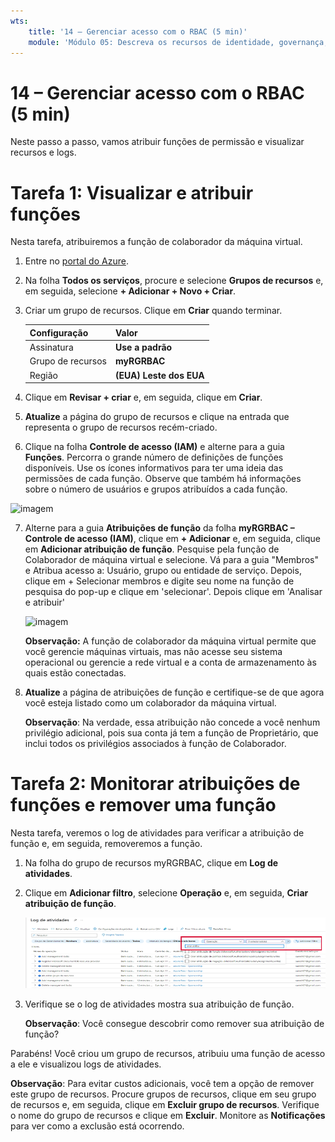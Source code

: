```yaml
---
wts:
    title: '14 – Gerenciar acesso com o RBAC (5 min)'
    module: 'Módulo 05: Descreva os recursos de identidade, governança, privacidade e conformidade'
---
```

# 14 – Gerenciar acesso com o RBAC (5 min)

Neste passo a passo, vamos atribuir funções de permissão e visualizar recursos e logs.

# Tarefa 1: Visualizar e atribuir funções

Nesta tarefa, atribuiremos a função de colaborador da máquina virtual. 

1. Entre no [portal do Azure](https://portal.azure.com).

2. Na folha **Todos os serviços**, procure e selecione **Grupos de recursos** e, em seguida, selecione **+ Adicionar + Novo + Criar**.

3. Criar um grupo de recursos. Clique em **Criar** quando terminar. 

    | Configuração | Valor |
    | -- | -- |
    | Assinatura | **Use a padrão** |
    | Grupo de recursos | **myRGRBAC** |
    | Região | **(EUA) Leste dos EUA** |
   

4. Clique em **Revisar + criar** e, em seguida, clique em **Criar**.

5. **Atualize** a página do grupo de recursos e clique na entrada que representa o grupo de recursos recém-criado.

6. Clique na folha **Controle de acesso (IAM)** e alterne para a guia **Funções**. Percorra o grande número de definições de funções disponíveis. Use os ícones informativos para ter uma ideia das permissões de cada função. Observe que também há informações sobre o número de usuários e grupos atribuídos a cada função.

![imagem](https://user-images.githubusercontent.com/89808319/144266949-f19d91ab-31d6-4c8b-af36-c00035925cf0.png)

7. Alterne para a guia **Atribuições de função** da folha **myRGRBAC – Controle de acesso (IAM)**, clique em **+ Adicionar** e, em seguida, clique em **Adicionar atribuição de função**. Pesquise pela função de Colaborador de máquina virtual e selecione. Vá para a guia "Membros" e Atribua acesso a: Usuário, grupo ou entidade de serviço. Depois, clique em + Selecionar membros e digite seu nome na função de pesquisa do pop-up e clique em 'selecionar'. Depois clique em 'Analisar e atribuir'

    
    ![imagem](https://user-images.githubusercontent.com/89808319/144266255-3a0f8574-9358-4c21-8f95-3503747e77c8.png)

 

    **Observação:** A função de colaborador da máquina virtual permite que você gerencie máquinas virtuais, mas não acesse seu sistema operacional ou gerencie a rede virtual e a conta de armazenamento às quais estão conectadas.

  

8. **Atualize** a página de atribuições de função e certifique-se de que agora você esteja listado como um colaborador da máquina virtual. 

    **Observação**: Na verdade, essa atribuição não concede a você nenhum privilégio adicional, pois sua conta já tem a função de Proprietário, que inclui todos os privilégios associados à função de Colaborador.

# Tarefa 2: Monitorar atribuições de funções e remover uma função

Nesta tarefa, veremos o log de atividades para verificar a atribuição de função e, em seguida, removeremos a função. 

1. Na folha do grupo de recursos myRGRBAC, clique em **Log de atividades**.

2. Clique em **Adicionar filtro**, selecione **Operação** e, em seguida, **Criar atribuição de função**.

    ![Captura de tela da página Log de atividades com filtro configurado.](../images/1503.png)

3. Verifique se o log de atividades mostra sua atribuição de função. 

    **Observação**: Você consegue descobrir como remover sua atribuição de função?

Parabéns! Você criou um grupo de recursos, atribuiu uma função de acesso a ele e visualizou logs de atividades. 

**Observação**: Para evitar custos adicionais, você tem a opção de remover este grupo de recursos. Procure grupos de recursos, clique em seu grupo de recursos e, em seguida, clique em **Excluir grupo de recursos**. Verifique o nome do grupo de recursos e clique em **Excluir**. Monitore as **Notificações** para ver como a exclusão está ocorrendo.

